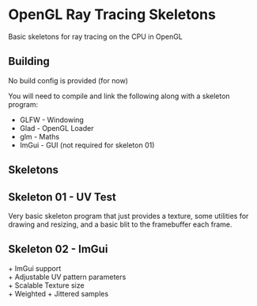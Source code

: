 # OpenGL Ray Tracing Skeletons

Basic skeletons for ray tracing on the CPU in OpenGL

## Building

No build config is provided (for now)

You will need to compile and link the following along with a skeleton program:
- GLFW - Windowing
- Glad - OpenGL Loader
- glm - Maths
- ImGui - GUI (not required for skeleton 01)

## Skeletons

## Skeleton 01 - UV Test

Very basic skeleton program that just provides a texture, some utilities for drawing and resizing, and a basic blit to the framebuffer each frame.

## Skeleton 02 - ImGui

\+ ImGui support\
\+ Adjustable UV pattern parameters\
\+ Scalable Texture size\
\+ Weighted + Jittered samples
